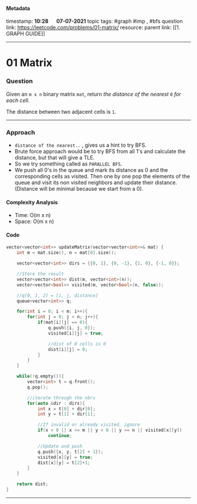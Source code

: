 #### Metadata

timestamp: **10:28**  &emsp;  **07-07-2021**
topic tags: #graph #imp , #bfs 
question link: https://leetcode.com/problems/01-matrix/
resource:
parent link: [[1. GRAPH GUIDE]]

---

# 01 Matrix

### Question

Given an `m x n` binary matrix `mat`, return _the distance of the nearest_ `0` _for each cell_.

The distance between two adjacent cells is `1`.

---


### Approach
- `distance of the nearest..` , gives us a hint to try BFS.
- Brute force approach would be to try BFS from all 1's and calculate the distance, but that will give a TLE.
- So we try something called as `PARALLEL BFS`. 
- We push all 0's in the queue and mark its distance as 0 and the corresponding cells as visited. Then one by one pop the elements of the queue and visit its non visited neighbors and update their distance. (Distance will be minimal because we start from a 0).


#### Complexity Analysis
- Time: O(m x n)
- Space: O(m x n)

#### Code

``` cpp
vector<vector<int>> updateMatrix(vector<vector<int>>& mat) {
	int m = mat.size(), n = mat[0].size();

	vector<vector<int>> dirs = {{0, 1}, {0, -1}, {1, 0}, {-1, 0}};

	//Store the result
	vector<vector<int>> dist(m, vector<int>(n));
	vector<vector<bool>> visited(m, vector<bool>(n, false));

	//q[0, 1, 2] = [i, j, distance]
	queue<vector<int>> q;

	for(int i = 0; i < m; i++){
		for(int j = 0; j < n; j++){
			if(mat[i][j] == 0){
				q.push({i, j, 0});
				visited[i][j] = true;

				//dist of 0 cells is 0
				dist[i][j] = 0;
			}
		}
	}

	while(!q.empty()){
		vector<int> t = q.front();
		q.pop();

		//iterate through the nbrs
		for(auto &dir : dirs){
			int x = t[0] + dir[0];
			int y = t[1] + dir[1];

			//If invalid or already visited, ignore
			if(x < 0 || x >= m || y < 0 || y >= n || visited[x][y])
				continue;

			//Update and push
			q.push({x, y, t[2] + 1});
			visited[x][y] = true;
			dist[x][y] = t[2]+1;
		}
	}

	return dist;
}

```

---


